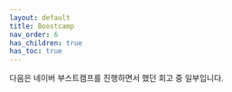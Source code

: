 ```yaml
---
layout: default
title: Boostcamp
nav_order: 6
has_children: true
has_toc: true
---
```


다음은 네이버 부스트캠프를 진행하면서 했던 회고 중 일부입니다.